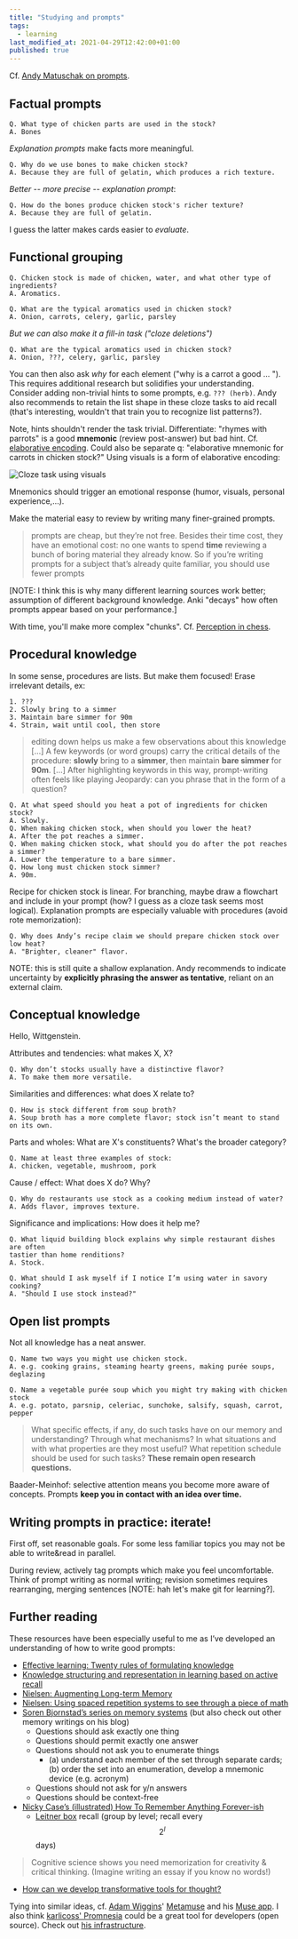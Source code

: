 ```yaml
---
title: "Studying and prompts"
tags:
  - learning
last_modified_at: 2021-04-29T12:42:00+01:00
published: true
---
```


Cf. [Andy Matuschak on prompts](https://andymatuschak.org/prompts/).


## Factual prompts

```
Q. What type of chicken parts are used in the stock?
A. Bones
```

*Explanation prompts* make facts more meaningful.
```
Q. Why do we use bones to make chicken stock?
A. Because they are full of gelatin, which produces a rich texture.
```

*Better -- more precise -- explanation prompt*:
```
Q. How do the bones produce chicken stock's richer texture?
A. Because they are full of gelatin.
```

I guess the latter makes cards easier to *evaluate*.


## Functional grouping

```
Q. Chicken stock is made of chicken, water, and what other type of ingredients?
A. Aromatics.

Q. What are the typical aromatics used in chicken stock?
A. Onion, carrots, celery, garlic, parsley
```

*But we can also make it a fill-in task ("cloze deletions")*
```
Q. What are the typical aromatics used in chicken stock?
A. Onion, ???, celery, garlic, parsley
```

You can then also ask *why* for each element ("why is a carrot a good  ... ").
This requires additional research but solidifies your understanding.
Consider adding non-trivial hints to some prompts, e.g. `??? (herb)`.
Andy also recommends to retain the list shape in these cloze tasks to aid recall
(that's interesting, wouldn't that train you to recognize list patterns?).

Note, hints shouldn't render the task trivial. Differentiate: "rhymes with
parrots" is a good **mnemonic** (review post-answer) but bad hint.
Cf. [elaborative encoding](https://andymatuschak.org/prompts/Bradshaw1982.pdf).
Could also be separate q: "elaborative mnemonic for carrots in chicken stock?"
Using visuals is a form of elaborative encoding:

![Cloze task using visuals](https://andymatuschak.org/prompts/aromats-cloze.jpg)

Mnemonics should trigger an emotional response (humor, visuals, personal
experience,...).

Make the material easy to review by writing many finer-grained prompts.
> prompts are cheap, but they’re not free. Besides their time cost, they have an
> emotional cost: no one wants to spend **time** reviewing a bunch of boring
> material they already know. So if you’re writing prompts for a subject that’s
> already quite familiar, you should use fewer prompts

[NOTE: I think this is why many different learning sources work better;
assumption of different background knowledge. Anki "decays" how often prompts
appear based on your performance.]

With time, you'll make more complex "chunks".
Cf. [Perception in chess](https://andymatuschak.org/prompts/Chase1973.pdf).


## Procedural knowledge

In some sense, procedures are lists. But make them focused!
Erase irrelevant details, ex:
```
1. ???
2. Slowly bring to a simmer
3. Maintain bare simmer for 90m
4. Strain, wait until cool, then store
```

> editing down helps us make a few observations about this knowledge [...] A few
> keywords (or word groups) carry the critical details of the procedure:
> **slowly** bring to a **simmer**, then maintain **bare simmer** for **90m**.
> [...] After highlighting keywords in this way, prompt-writing often feels like
> playing Jeopardy: can you phrase that in the form of a question?

```
Q. At what speed should you heat a pot of ingredients for chicken stock?
A. Slowly.
Q. When making chicken stock, when should you lower the heat?
A. After the pot reaches a simmer.
Q. When making chicken stock, what should you do after the pot reaches a simmer?
A. Lower the temperature to a bare simmer.
Q. How long must chicken stock simmer?
A. 90m.
```

Recipe for chicken stock is linear.
For branching, maybe draw a flowchart and include in your prompt (how? I guess
as a cloze task seems most logical).
Explanation prompts are especially valuable with procedures (avoid rote
memorization):

```
Q. Why does Andy’s recipe claim we should prepare chicken stock over low heat?
A. "Brighter, cleaner" flavor.
```

NOTE: this is still quite a shallow explanation.
Andy recommends to indicate uncertainty by **explicitly phrasing the answer as
tentative**, reliant on an external claim.


## Conceptual knowledge

Hello, Wittgenstein.

Attributes and tendencies: what makes X, X?
```
Q. Why don’t stocks usually have a distinctive flavor?
A. To make them more versatile.
```

Similarities and differences: what does X relate to?
```
Q. How is stock different from soup broth?
A. Soup broth has a more complete flavor; stock isn’t meant to stand on its own.
```

Parts and wholes: What are X's constituents? What's the broader category?
```
Q. Name at least three examples of stock:
A. chicken, vegetable, mushroom, pork
```

Cause / effect: What does X do? Why?
```
Q. Why do restaurants use stock as a cooking medium instead of water?
A. Adds flavor, improves texture.
```

Significance and implications: How does it help me?
```
Q. What liquid building block explains why simple restaurant dishes are often
tastier than home renditions?
A. Stock.

Q. What should I ask myself if I notice I’m using water in savory cooking?
A. "Should I use stock instead?"
```

## Open list prompts

Not all knowledge has a neat answer.
```
Q. Name two ways you might use chicken stock.
A. e.g. cooking grains, steaming hearty greens, making purée soups, deglazing

Q. Name a vegetable purée soup which you might try making with chicken stock
A. e.g. potato, parsnip, celeriac, sunchoke, salsify, squash, carrot, pepper
```

> What specific effects, if any, do such tasks have on our memory and
> understanding? Through what mechanisms? In what situations and with what
> properties are they most useful? What repetition schedule should be used for
> such tasks? **These remain open research questions.**

Baader-Meinhof: selective attention means you become more aware of concepts.
Prompts **keep you in contact with an idea over time.**


## Writing prompts in practice: iterate!

First off, set reasonable goals.
For some less familiar topics you may not be able to write&read in parallel.

During review, actively tag prompts which make you feel uncomfortable.
Think of prompt writing as normal writing; revision sometimes requires
rearranging, merging sentences [NOTE: hah let's make git for learning?].


## Further reading

These resources have been especially useful to me as I’ve developed an
understanding of how to write good prompts:

* [Effective learning: Twenty rules of formulating knowledge](https://www.supermemo.com/en/archives1990-2015/articles/20rules)
* [Knowledge structuring and representation in learning based on active recall](https://www.supermemo.com/en/archives1990-2015/english/ol/ks)
* [Nielsen: Augmenting Long-term Memory](http://augmentingcognition.com/ltm.html)
* [Nielsen: Using spaced repetition systems to see through a piece of math](http://cognitivemedium.com/srs-mathematics)
* [Soren Bjornstad’s series on memory systems](https://controlaltbackspace.org/memory/designing-precise-cards/)
  (but also check out other memory writings on his blog)
  * Questions should ask exactly one thing
  * Questions should permit exactly one answer
  * Questions should not ask you to enumerate things
    * (a) understand each member of the set through separate cards; (b) order
      the set into an enumeration, develop a mnemonic device (e.g. acronym)
  * Questions should not ask for y/n answers
  * Questions should be context-free
* [Nicky Case’s (illustrated) How To Remember Anything Forever-ish](https://ncase.me/remember/)
  * [Leitner box](https://youtu.be/uvF1XuseZFE) recall
    (group by level; recall every $$2^l$$ days)
> Cognitive science shows you need memorization for creativity & critical
> thinking. (Imagine writing an essay if you know no words!)

* [How can we develop transformative tools for thought?](https://numinous.productions/ttft/)

Tying into similar ideas,
cf. [Adam Wiggins](https://twitter.com/_adamwiggins_/status/1388944154953228288)'
[Metamuse](https://museapp.com/podcast/)
and his [Muse app](https://twitter.com/MuseAppHQ).
I also think [karlicoss' Promnesia](https://github.com/karlicoss/promnesia)
could be a great tool for developers (open source).
Check out [his infrastructure](https://beepb00p.xyz/myinfra.html).

